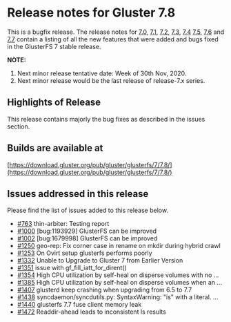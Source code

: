 # Release notes for Gluster 7.8

This is a bugfix release. The release notes for [7.0](7.0.md), [7.1](7.1.md),
[7.2](7.2.md), [7.3](7.3.md), [7.4](7.4.md) [7.5](7.5.md), [7.6](7.6.md) and [7.7](7.7.md)
contain a listing of all the new features that were added
and bugs fixed in the GlusterFS 7 stable release.

**NOTE:**
1. Next minor release tentative date: Week of 30th Nov, 2020.
2. Next minor release would be the last release of release-7.x series.

## Highlights of Release

This release contains majorly the bug fixes as described in the issues section.

## Builds are available at

[https://download.gluster.org/pub/gluster/glusterfs/7/7.8/](https://download.gluster.org/pub/gluster/glusterfs/7/7.8/)

## Issues addressed in this release

Please find the list of issues added to this release below.

- [#763](https://github.com/gluster/glusterfs/issues/763)  thin-arbiter: Testing report
- [#1000](https://github.com/gluster/glusterfs/issues/1000) [bug:1193929] GlusterFS can be improved
- [#1002](https://github.com/gluster/glusterfs/issues/1002) [bug:1679998] GlusterFS can be improved
- [#1250](https://github.com/gluster/glusterfs/issues/1250) geo-rep: Fix corner case in rename on mkdir during hybrid crawl
- [#1253](https://github.com/gluster/glusterfs/issues/1253) On Ovirt setup glusterfs performs poorly
- [#1332](https://github.com/gluster/glusterfs/issues/1332) Unable to Upgrade to Gluster 7 from Earlier Version
- [#1351](https://github.com/gluster/glusterfs/issues/1351) issue with gf_fill_iatt_for_dirent()
- [#1354](https://github.com/gluster/glusterfs/issues/1354) High CPU utilization by self-heal on disperse volumes with no ...
- [#1385](https://github.com/gluster/glusterfs/issues/1385) High CPU utilization by self-heal on disperse volumes when an ...
- [#1407](https://github.com/gluster/glusterfs/issues/1407) glusterd keep crashing when upgrading from 6.5 to 7.7
- [#1438](https://github.com/gluster/glusterfs/issues/1438) syncdaemon/syncdutils.py: SyntaxWarning: "is" with a literal. ...
- [#1440](https://github.com/gluster/glusterfs/issues/1440) glusterfs 7.7 fuse client memory leak
- [#1472](https://github.com/gluster/glusterfs/issues/1472) Readdir-ahead leads to inconsistent ls results

